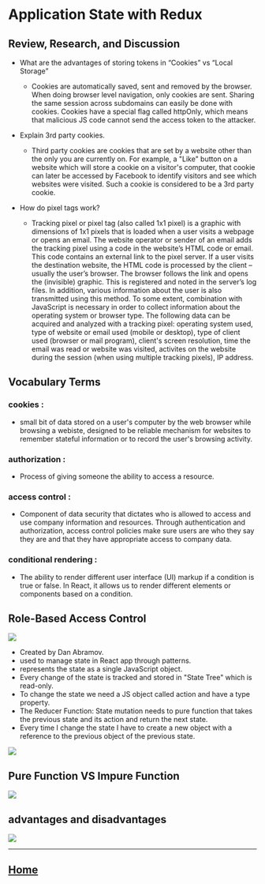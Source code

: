 # Application State with Redux

## Review, Research, and Discussion


* What are the advantages of storing tokens in “Cookies” vs “Local Storage”
   * Cookies are automatically saved, sent and removed by the browser. When doing browser level navigation, only cookies are sent. Sharing the same session across subdomains can easily be done with cookies. Cookies have a special flag called httpOnly, which means that malicious JS code cannot send the access token to the attacker. 

  
* Explain 3rd party cookies.
   * Third party cookies are cookies that are set by a website other than the only you are currently on. For example, a "Like" button on a website which will store a cookie on a visitor's computer, that cookie can later be accessed by Facebook to identify visitors and see which websites were visited. Such a cookie is considered to be a 3rd party cookie.

* How do pixel tags work?
  * Tracking pixel or pixel tag (also called 1x1 pixel) is a graphic with dimensions of 1x1 pixels that is loaded when a user visits a webpage or opens an email. The website operator or sender of an email adds the tracking pixel using a code in the website’s HTML code or email. This code contains an external link to the pixel server. If a user visits the destination website, the HTML code is processed by the client – usually the user’s browser. The browser follows the link and opens the (invisible) graphic. This is registered and noted in the server’s log files. In addition, various information about the user is also transmitted using this method. To some extent, combination with JavaScript is necessary in order to collect information about the operating system or browser type. The following data can be acquired and analyzed with a tracking pixel: operating system used, type of website or email used (mobile or desktop), type of client used (browser or mail program), client's screen resolution, time the email was read or website was visited, activites on the website during the session (when using multiple tracking pixels), IP address.



## Vocabulary Terms

### cookies :
  * small bit of data stored on a user's computer by the web browser while browsing a webiste, designed to be reliable mechanism for websites to remember stateful information or to record the user's browsing activity.

### authorization :
  *  Process of giving someone the ability to access a resource.

### access control :
  *  Component of data security that dictates who is allowed to access and use company information and resources. Through authentication and authorization, access control policies make sure users are who they say they are and that they have appropriate access to company data. 

### conditional rendering :
  * The ability to render different user interface (UI) markup if a condition is true or false. In React, it allows us to render different elements or components based on a condition.

## Role-Based Access Control

<img src ="https://redux.js.org/img/redux-logo-landscape.png">

* Created by Dan Abramov.
* used to manage state in React app through patterns.
* represents the state as a single JavaScript object.
* Every change of the state is tracked and stored in "State Tree" which is read-only.
* To change the state we need a JS object called action and have a type property.
* The Reducer Function: State mutation needs to pure function that takes the previous state and its action and return the next state.
* Every time I change the state I have to create a new object with a reference to the previous object of the previous state.

<img src ="https://i.stack.imgur.com/W9dWQ.jpg">

## Pure Function VS Impure Function

<img src ="https://miro.medium.com/max/2644/1*vxr_ZR-IygacObSaPDSO0A.png">

## advantages and disadvantages

<img src ="https://synergytop.com/wp-content/uploads/2019/06/Screenshot_43.png">


*****************************************************************

## [ Home ](https://reem-alqurm.github.io/ReadingNotes/)